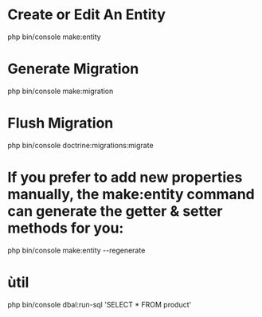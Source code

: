 

# Create or Edit An Entity
php bin/console make:entity

# Generate Migration
php bin/console make:migration

# Flush Migration
php bin/console doctrine:migrations:migrate



# If you prefer to add new properties manually, the make:entity command can generate the getter & setter methods for you:
php bin/console make:entity --regenerate

# ùtil
php bin/console dbal:run-sql 'SELECT * FROM product'
